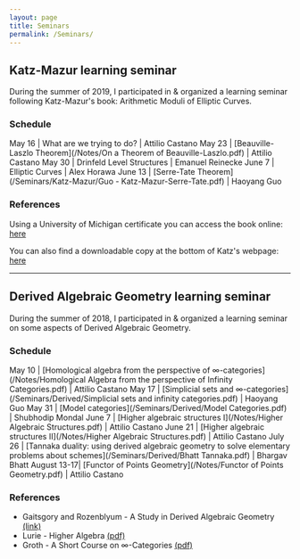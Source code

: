 ```yaml
---
layout: page
title: Seminars
permalink: /Seminars/
---
```


## Katz-Mazur learning seminar 

During the summer of 2019, I participated in & organized a learning seminar following Katz-Mazur's book: Arithmetic Moduli of Elliptic Curves.


### Schedule

May 16 | What are we trying to do? | Attilio Castano
May 23 | [Beauville-Laszlo Theorem](/Notes/On a Theorem of Beauville-Laszlo.pdf) | Attilio Castano
May 30 | Drinfeld Level Structures | Emanuel Reinecke
June 7 | Elliptic Curves | Alex Horawa
June 13 | [Serre-Tate Theorem](/Seminars/Katz-Mazur/Guo - Katz-Mazur-Serre-Tate.pdf) | Haoyang Guo

### References

Using a University of Michigan certificate you can access the book online: [here](https://search.lib.umich.edu/articles/record/FETCH-LOGICAL-a47416-f463f39901a2fd9cfb7a461e3876fad574f47d4a8ac2cd0c35d42820089cf00e3?query=katz%20mazur&utm_source=MLibrary)

You can also find a downloadable copy at the bottom of Katz's webpage: [here](https://web.math.princeton.edu/~nmk/)


---

## Derived Algebraic Geometry learning seminar

During the summer of 2018, I participated in & organized a learning seminar on some aspects of Derived Algebraic Geometry.


### Schedule

May 10 | [Homological algebra from the perspective of &infin;-categories](/Notes/Homological Algebra from the perspective of Infinity Categories.pdf) | Attilio Castano
May 17 | [Simplicial sets and &infin;-categories](/Seminars/Derived/Simplicial sets and infinity categories.pdf) | Haoyang Guo
May 31 | [Model categories](/Seminars/Derived/Model Categories.pdf) | Shubhodip Mondal
June 7 | [Higher algebraic structures I](/Notes/Higher Algebraic Structures.pdf) | Attilio Castano
June 21 | [Higher algebraic structures II](/Notes/Higher Algebraic Structures.pdf) | Attilio Castano
July 26 | [Tannaka duality: using derived algebraic geometry to solve elementary problems about schemes](/Seminars/Derived/Bhatt Tannaka.pdf) | Bhargav Bhatt
August 13-17| [Functor of Points Geometry](/Notes/Functor of Points Geometry.pdf) | Attilio Castano


### References

* Gaitsgory and Rozenblyum - A Study in Derived Algebraic Geometry [(link)](http://www.math.harvard.edu/~gaitsgde/GL/)
* Lurie - Higher Algebra [(pdf)](http://www.math.harvard.edu/~lurie/papers/HA.pdf)
* Groth - A Short Course on &infin;-Categories [(pdf)](https://arxiv.org/pdf/1007.2925.pdf)





